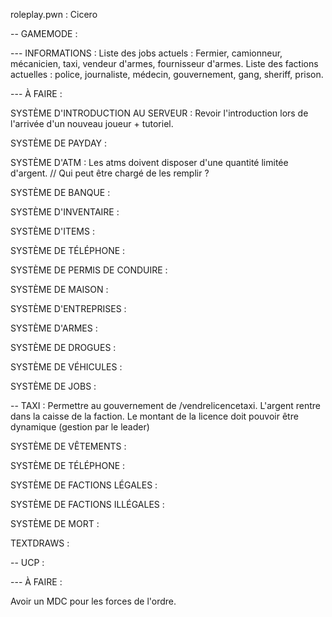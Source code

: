roleplay.pwn : Cicero

-- GAMEMODE :

--- INFORMATIONS :
Liste des jobs actuels : Fermier, camionneur, mécanicien, taxi, vendeur d'armes, fournisseur d'armes.
Liste des factions actuelles : police, journaliste, médecin, gouvernement, gang, sheriff, prison.

--- À FAIRE : 

SYSTÈME D'INTRODUCTION AU SERVEUR :
Revoir l'introduction lors de l'arrivée d'un nouveau joueur + tutoriel.

SYSTÈME DE PAYDAY :

SYSTÈME D'ATM :
Les atms doivent disposer d'une quantité limitée d'argent. // Qui peut être chargé de les remplir ?

SYSTÈME DE BANQUE :

SYSTÈME D'INVENTAIRE :

SYSTÈME D'ITEMS :

SYSTÈME DE TÉLÉPHONE :

SYSTÈME DE PERMIS DE CONDUIRE :

SYSTÈME DE MAISON :

SYSTÈME D'ENTREPRISES :

SYSTÈME D'ARMES :

SYSTÈME DE DROGUES :

SYSTÈME DE VÉHICULES :

SYSTÈME DE JOBS :

-- TAXI : Permettre au gouvernement de /vendrelicencetaxi. L'argent rentre dans la caisse de la faction. Le montant de la licence doit pouvoir être dynamique (gestion par le leader)

SYSTÈME DE VÊTEMENTS :

SYSTÈME DE TÉLÉPHONE :

SYSTÈME DE FACTIONS LÉGALES :

SYSTÈME DE FACTIONS ILLÉGALES :

SYSTÈME DE MORT :

TEXTDRAWS :

-- UCP :

--- À FAIRE :

Avoir un MDC pour les forces de l'ordre.
